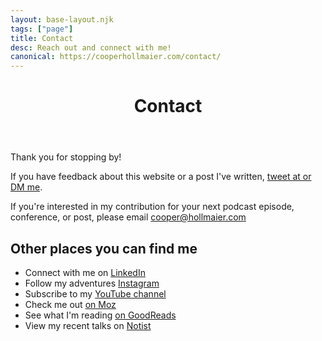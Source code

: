 ```yaml
---
layout: base-layout.njk
tags: ["page"]
title: Contact
desc: Reach out and connect with me!
canonical: https://cooperhollmaier.com/contact/
---
```


<header>
<div class="profile">
<h1> Contact </h1>
</div>
</header>
<article class="container">

Thank you for stopping by!

If you have feedback about this website or a post I've written, <a href="https://twitter.com/cooperhollmaier">tweet at or DM me</a>.

If you're interested in my contribution for your next podcast episode, conference, or post, please email <a href="mailto:cooper@hollmaier.com">cooper@hollmaier.com</a>

## Other places you can find me

<ul>
<li>Connect with me on <a title="Link opens LinkedIn in a new window" href="https://www.linkedin.com/in/cooperhollmaier" target="_blank" rel="noopener noreferrer">LinkedIn</a></li>
<li>Follow my adventures <a title="Link opens Instagram in a new window" href="https://www.instagram.com/cooperhollmaier/" target="_blank" rel="noopener noreferrer">Instagram</a></li>
<li>Subscribe to my <a title="Link opens YouTube in a new window" href="https://www.youtube.com/channel/UCWyuE3usgzzuPIdmR_6iRWA" target="_blank" rel="noopener noreferrer">YouTube channel</a></li>
<li>Check me out <a title="Link opens Moz in a new window" href="https://moz.com/community/q/user/cooper-hollmaier" target="_blank" rel="noopener noreferrer">on Moz</a></li>
<li>See what I'm reading <a title="Link opens GoodReads in a new window" href="https://www.goodreads.com/user/show/106400124-cooper-hollmaier" target="_blank" rel="noopener noreferrer">on GoodReads</a></li>
<li>View my recent talks on <a title="Link opens Notist in a new window" href="https://noti.st/cooperhollmaier" target="_blank" rel="noopener noreferrer">Notist</a></li>
</ul>
